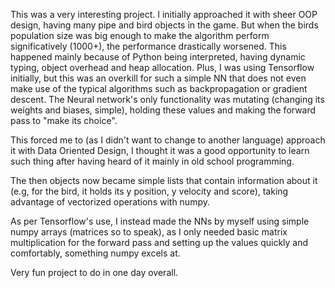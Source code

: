This was a very interesting project. I initially approached it with sheer OOP design, having many pipe and bird objects in the game. But when the birds population size was big enough to make the algorithm perform significatively (1000+), the performance drastically worsened. 
This happened mainly because of Python being interpreted, having dynamic typing, object overhead and heap allocation. 
Plus, I was using Tensorflow initially, but this was an overkill for such a simple NN that does not even make use of the typical algorithms such as backpropagation or gradient descent.
The Neural network's only functionality was mutating (changing its weights and biases, simple), holding these values and making the forward pass to "make its choice".

This forced me to (as I didn't want to change to another language) approach it with Data Oriented Design, I thought it was a good opportunity to learn such thing after having heard of it mainly in old school programming.

The then objects now became simple lists that contain information about it (e.g, for the bird, it holds its y position, y velocity and score), taking advantage of vectorized operations with numpy.

As per Tensorflow's use, I instead made the NNs by myself using simple numpy arrays (matrices so to speak), as I only needed basic matrix multiplication for the forward pass and setting up the values quickly and comfortably, something numpy excels at.

Very fun project to do in one day overall.
